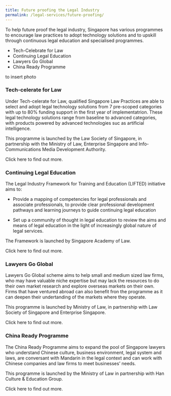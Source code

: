 ```yaml
---
title: Future proofing the Legal Industry
permalink: /legal-services/future-proofing/
---
```



To help future proof the legal industry, Singapore has various programmes to encourage law practices to adopt technology solutions and to upskill through continuous legal education and specialised programmes.

 - Tech-Celebrate for Law 
 - Continuing Legal Education 
 - Lawyers Go Global 
 - China Ready Programme
 
to insert photo

### Tech-celerate for Law

Under Tech-celerate for Law, qualified Singapore Law Practices are able to select and adopt legal technology solutions from 7 pre-scoped categories with up to 80% funding support in the first year of implementatrion. These legal technology solutions range from baseline to advanced categories, with products powered by advanced technologies suc as artificial intelligence.

This programme is launched by the Law Society of Singapore, in partnership with the Ministry of Law, Enterprise Singapore and Info-Communications Media Development Authority.

Click here to find out more.

### Continuing Legal Education

The Legal Industry Framework for Training and Education (LIFTED) initiative aims to:

 - Provide a mapping of competencies for legal professionals and
          associate professionals, to provide clear professional
          development pathways and learning journeys to guide continuing
          legal education
   
 - Set up a community of thought in legal education to review the
          aims and means of legal education in the light of increasingly
          global nature of legal services.

The Framework is launched by Singapore Academy of Law.

Click here to find out more.

### Lawyers Go Global

Lawyers Go Global scheme aims to help small and medium sized law firms, who may have valuable niche expertise but may lack the resources to do their own market research and explore overseas markets on their own. Firms that have ventured abroad can also benefit fron the programme as it can deepen their undertanding of the markets where they operate.

This programme is launched by Ministry of Law, in partnership with Law Society of Singapore and Enterprise Singapore.

Click here to find out more.

### China Ready Programme

The China Ready Programme aims to expand the pool of Singapore lawyers who understand Chinese culture, business environment, legal system and laws, are conversant with Mandarin in the legal context and can work with Chinese companies and law firms to meet businesses’ needs.

This programme is launched by the Ministry of Law in partnership with Han Culture & Education Group.

Click here to find out more.
